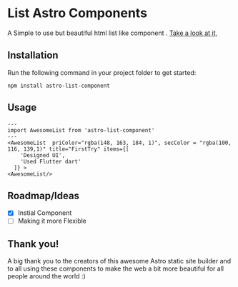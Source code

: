 # List Astro Components
A Simple to use but beautiful html list like component . 
[Take a look at it](https://divyamrit.netlify.app/blogs/customlistcomponent/),

## Installation
Run the following command in your project folder to get started:
```console
npm install astro-list-component
```

## Usage

```astro
---
import AwesomeList from 'astro-list-component'
---
<AwesomeList  priColor="rgba(148, 163, 184, 1)", secColor = "rgba(100, 116, 139,1)" title="FirstTry" items={[
    'Designed UI',
    'Used Flutter dart'
  ]} >
<AwesomeList/>
```

## Roadmap/Ideas
- [x] Instial Component
- [ ] Making it more Flexible  

## Thank you!

A big thank you to the creators of this awesome Astro static site builder and to all using these components to make the web a bit more beautiful for all people around the world :)
